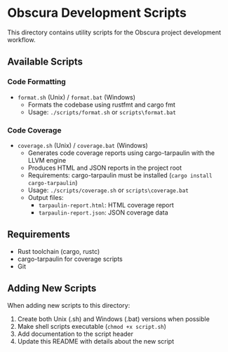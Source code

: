 # Obscura Development Scripts

This directory contains utility scripts for the Obscura project development workflow.

## Available Scripts

### Code Formatting

- `format.sh` (Unix) / `format.bat` (Windows)
  - Formats the codebase using rustfmt and cargo fmt
  - Usage: `./scripts/format.sh` or `scripts\format.bat`

### Code Coverage

- `coverage.sh` (Unix) / `coverage.bat` (Windows)
  - Generates code coverage reports using cargo-tarpaulin with the LLVM engine
  - Produces HTML and JSON reports in the project root
  - Requirements: cargo-tarpaulin must be installed (`cargo install cargo-tarpaulin`)
  - Usage: `./scripts/coverage.sh` or `scripts\coverage.bat`
  - Output files:
    - `tarpaulin-report.html`: HTML coverage report
    - `tarpaulin-report.json`: JSON coverage data

## Requirements

- Rust toolchain (cargo, rustc)
- cargo-tarpaulin for coverage scripts
- Git

## Adding New Scripts

When adding new scripts to this directory:

1. Create both Unix (.sh) and Windows (.bat) versions when possible
2. Make shell scripts executable (`chmod +x script.sh`)
3. Add documentation to the script header
4. Update this README with details about the new script 